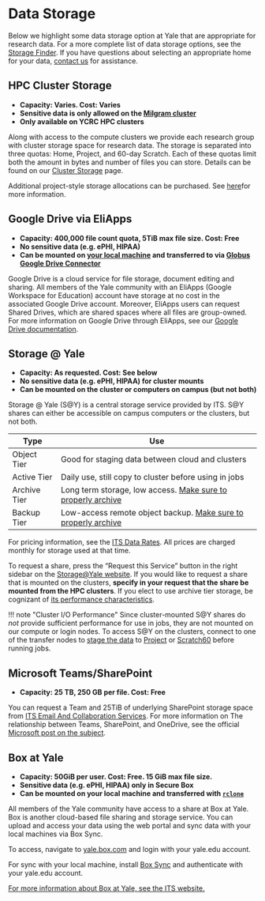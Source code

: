 # Data Storage

Below we highlight some data storage option at Yale that are appropriate for research data. For a more complete list of data storage options, see the [Storage Finder](https://storage-finder.yale.edu/).
If you have questions about selecting an appropriate home for your data, [contact us](/#get-help) for assistance.

## HPC Cluster Storage

- **Capacity: Varies. Cost: Varies**
- **Sensitive data is only allowed on the [Milgram cluster](/clusters/milgram/)**
- **Only available on YCRC HPC clusters**

Along with access to the compute clusters we provide each research group with cluster storage space for research data. The storage is separated into three quotas: Home, Project, and 60-day Scratch.
Each of these quotas limit both the amount in bytes and number of files you can store. Details can be found on our [Cluster Storage](/data/) page.

Additional project-style storage allocations can be purchased. See [here](/data/#purchase-additional-storage)for more information.


## Google Drive via EliApps

- **Capacity: 400,000 file count quota, 5TiB max file size. Cost: Free**
- **No sensitive data (e.g. ePHI, HIPAA)**
- **Can be mounted on [your local machine](https://www.google.com/drive/download/) and transferred to via [Globus Google Drive Connector](/data/globus)**

Google Drive is a cloud service for file storage, document editing and sharing. All members of the Yale community with an EliApps (Google Workspace for Education) account have storage at no cost in the associated Google Drive account. Moreover, EliApps users can request Shared Drives, which are shared spaces where all files are group-owned. For more information on Google Drive through EliApps, see our [Google Drive documentation](/data/google-drive).

## Storage @ Yale

- **Capacity: As requested. Cost: See below**
- **No sensitive data (e.g. ePHI, HIPAA) for cluster mounts**
- **Can be mounted on the cluster or computers on campus (but not both)**

Storage @ Yale (S@Y) is a central storage service provided by ITS. S@Y shares can either be accessible on campus computers or the clusters, but not both. 

| Type        | Use                                                                            |
|-------------|--------------------------------------------------------------------------------|
|Object Tier  |Good for staging data between cloud and clusters                                |
|Active Tier  |Daily use, still copy to cluster before using in jobs                           |
|Archive Tier |Long term storage, low access. [Make sure to properly archive](/data/archive/)  |
|Backup Tier  |Low-access remote object backup. [Make sure to properly archive](/data/archive/)|

For pricing information, see the [ITS Data Rates](https://yale.service-now.com/it?id=rates_charges&service_group=e0502b7a1b3d3704f61dfeeccd4bcbab&service_offering=f4688dcd6fbb31007ee2abcf9f3ee400). All prices are charged monthly for storage used at that time.

To request a share, press the “Request this Service” button in the right sidebar on the [Storage@Yale website](https://yale.service-now.com/it?id=service_offering&sys_id=f4688dcd6fbb31007ee2abcf9f3ee400). If you would like to request a share that is mounted on the clusters, **specify in your request that the share be mounted from the HPC clusters**. If you elect to use archive tier storage, be cognizant of [its performance characteristics](/data/archive).

!!! note "Cluster I/O Performance"
    Since cluster-mounted S@Y shares do *not* provide sufficient performance for use in jobs, they are not mounted on our compute or login nodes. To access S@Y on the clusters, connect to one of the transfer nodes to [stage the data](/data/staging) to [Project](/data/#project) or [Scratch60](/data/#60-day-scratch) before running jobs.

## Microsoft Teams/SharePoint

- **Capacity: 25 TB, 250 GB per file. Cost: Free**

You can request a Team and 25TiB of underlying SharePoint storage space from [ITS Email And Collaboration Services](https://yale.service-now.com/it?id=support_article&sys_id=bbd672721b6a141029b375d4cc4bcbf4). For more information on The relationship between Teams, SharePoint, and OneDrive, see the official [Microsoft post on the subject](https://support.microsoft.com/en-us/office/collaborating-with-teams-sharepoint-and-onedrive-9ea6aa07-6e5e-4917-9267-d4d361da3dea).

## Box at Yale

- **Capacity: 50GiB per user. Cost: Free. 15 GiB max file size.**
- **Sensitive data (e.g. ePHI, HIPAA) only in Secure Box**
- **Can be mounted on your local machine and transferred with [`rclone`](https://rclone.org/)**

All members of the Yale community have access to a share at Box at Yale. Box is another cloud-based file sharing and storage service. You can upload and access your data using the web portal and sync data with your local machines via Box Sync.

To access, navigate to [yale.box.com](http://yale.box.com) and login with your yale.edu account.

For sync with your local machine, install [Box Sync](https://sites.box.com/sync4/) and authenticate with your yale.edu account.

[For more information about Box at Yale, see the ITS website.](https://yale.service-now.com/it?id=service_offering&sys_id=ff584dcd6fbb31007ee2abcf9f3ee4ee)

